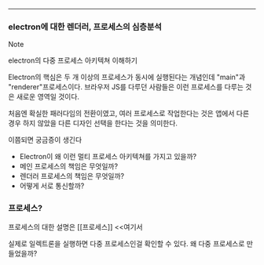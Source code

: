 
---

### electron에 대한 렌더러, 프로세스의 심층분석

> [!NOTE]
> electron의 다중 프로세스 아키텍쳐 이해하기

Electron의 핵심은 두 개 이상의 프로세스가 동시에 실행된다는 개념인데 "main"과 "renderer"프로세스이다.
브라우저 JS를 다루던 사람들은 이런 프로세스를 다루는 것은 새로운 영역일 것이다. 

처음엔 확실한 패러다임의 전환이였고, 여러 프로세스로 작업한다는 것은 앱에서 다른 경우 하지 않았을 다른 디자인 선택을 한다는 것을 의미한다.

이쯤되면 궁금증이 생긴다

- Electron이 왜 이런 멀티 프로세스 아키텍쳐를 가지고 있을까?
- 메인 프로세스의 책임은 무엇일까?
- 렌더러 프로세스의 책임은 무엇일까?
- 어떻게 서로 통신할까?

### 프로세스?

프로세스의 대한 설명은 [[프로세스]] <<여기서

실제로 일렉트론을 실행하면 다중 프로세스인걸 확인할 수 있다.
왜 다중 프로세스로 만들었을까?